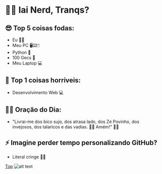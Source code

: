 # 🐱‍👓 Iai Nerd, Tranqs? 

## 😎 Top 5 coisas fodas:
- Eu 👨‍💻
- Meu PC 🖥⌨🖱
- Python 🐍
- 100 Gecs 🤑
- Meu Laptop 💻

## 🤢 Top 1 coisas horriveis:
- Desenvolvimento Web 💻

## 🙏🏻 Oração do Dia:
- "Livrai-me dos bico sujo, dos atrasa lado, dos Zé Povinho, dos invejosos, dos talaricos e das vadias. 👊🏼 Amém!" 🙌🏽


## ⚡ Imagine perder tempo personalizando GitHub?
 - Literal cringe 🏃‍♂️

[Top](https://www.youtube.com/watch?v=dQw4w9WgXcQ)
![alt text](https://tenor.com/view/100gecs-gec-gecs-geccers-laura-les-gif-17361337.gif)

<!--
**e1k1to/e1k1to** is a ✨ _special_ ✨ repository because its `README.md` (this file) appears on your GitHub profile.

Here are some ideas to get you started:

- 🔭 I’m currently working on ...
- 🌱 I’m currently learning ...
- 👯 I’m looking to collaborate on ...
- 🤔 I’m looking for help with ...
- 💬 Ask me about ...
- 📫 How to reach me: ...
- 😄 Pronouns: ...
- ⚡ Fun fact: ...
-->
